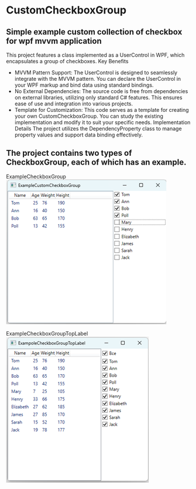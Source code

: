 # CustomCheckboxGroup
## Simple example custom collection of checkbox for wpf mvvm application
This project features a class implemented as a UserControl in WPF, which encapsulates a group of checkboxes.
Key Benefits
- MVVM Pattern Support: The UserControl is designed to seamlessly integrate with the MVVM pattern. You can declare the UserControl in your WPF markup and bind data using standard bindings.
- No External Dependencies: The source code is free from dependencies on external libraries, utilizing only standard C# features. This ensures ease of use and integration into various projects.
- Template for Customization: This code serves as a template for creating your own CustomCheckboxGroup. You can study the existing implementation and modify it to suit your specific needs.
Implementation Details
The project utilizes the DependencyProperty class to manage property values and support data binding effectively.

##  The project contains two types of CheckboxGroup, each of which has an example.
ExampleCheckboxGroup  
![ExampleCheckboxGroup](ExampleCustomCheckboxGroup.png)

ExampleCheckboxGroupTopLabel<br>
![ExampleCheckboxGroupTopLabel](ExampleCheckboxGroupTopLabel.png)

